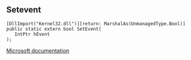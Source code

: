 ## Setevent

```
[DllImport("Kernel32.dll")][return: MarshalAs(UnmanagedType.Bool)]
public static extern bool SetEvent(
   IntPtr hEvent
);
```

[Microsoft documentation](https://docs.microsoft.com/en-us/windows/win32/api/synchapi/nf-synchapi-setevent)
